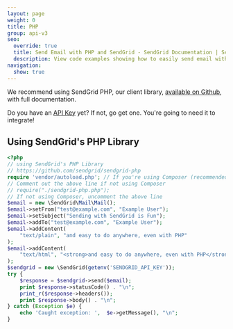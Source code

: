 ```yaml
---
layout: page
weight: 0
title: PHP
group: api-v3
seo:
  override: true
  title: Send Email with PHP and SendGrid - SendGrid Documentation | SendGrid
  description: View code examples showing how to easily send email with PHP using cURL and SendGrid. Further explore SendGrid's email sending PHP library.
navigation:
  show: true
---
```

<call-out>

We recommend using SendGrid PHP, our client library, <a href="https://github.com/sendgrid/sendgrid-php">available on Github</a>, with full documentation.

</call-out>

<call-out>

Do you have an [API Key](https://app.sendgrid.com/settings/api_keys) yet? If not, go get one. You're going to need it to integrate!

</call-out>

## Using SendGrid's PHP Library
```php
<?php
// using SendGrid's PHP Library
// https://github.com/sendgrid/sendgrid-php
require 'vendor/autoload.php'; // If you're using Composer (recommended)
// Comment out the above line if not using Composer
// require("./sendgrid-php.php");
// If not using Composer, uncomment the above line
$email = new \SendGrid\Mail\Mail();
$email->setFrom("test@example.com", "Example User");
$email->setSubject("Sending with SendGrid is Fun");
$email->addTo("test@example.com", "Example User");
$email->addContent(
    "text/plain", "and easy to do anywhere, even with PHP"
);
$email->addContent(
    "text/html", "<strong>and easy to do anywhere, even with PHP</strong>"
);
$sendgrid = new \SendGrid(getenv('SENDGRID_API_KEY'));
try {
    $response = $sendgrid->send($email);
    print $response->statusCode() . "\n";
    print_r($response->headers());
    print $response->body() . "\n";
} catch (Exception $e) {
    echo 'Caught exception: ',  $e->getMessage(), "\n";
}
```